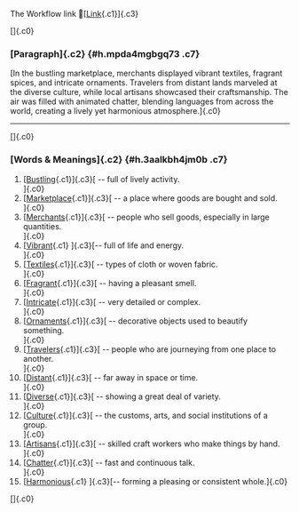 The Workflow link
👏[[Link](https://www.google.com/url?q=http://www.google.com&sa=D&source=editors&ust=1760553740051699&usg=AOvVaw2C2LhVLTvcBzGwyCHiJMXY){.c1}]{.c3}

[]{.c0}

### [Paragraph]{.c2} {#h.mpda4mgbgq73 .c7}

[In the bustling marketplace, merchants displayed vibrant textiles,
fragrant spices, and intricate ornaments. Travelers from distant lands
marveled at the diverse culture, while local artisans showcased their
craftsmanship. The air was filled with animated chatter, blending
languages from across the world, creating a lively yet harmonious
atmosphere.]{.c0}

------------------------------------------------------------------------

[]{.c0}

### [Words & Meanings]{.c2} {#h.3aalkbh4jm0b .c7}

1.  [[Bustling](https://www.google.com/url?q=http://www.google.com&sa=D&source=editors&ust=1760553740053259&usg=AOvVaw0o0TsitqaAf9k3bW-nPSGn){.c1}]{.c3}[ --
    full of lively activity.\
    ]{.c0}
2.  [[Marketplace](https://www.google.com/url?q=http://www.google.com&sa=D&source=editors&ust=1760553740053541&usg=AOvVaw2-oAbFOqbWrALECEH2rfXD){.c1}]{.c3}[ --
    a place where goods are bought and sold.\
    ]{.c0}
3.  [[Merchants](https://www.google.com/url?q=http://www.google.com&sa=D&source=editors&ust=1760553740053782&usg=AOvVaw2YfHZU1xUDlGima0f6JCeA){.c1}]{.c3}[ --
    people who sell goods, especially in large quantities.\
    ]{.c0}
4.  [[Vibrant](https://www.google.com/url?q=http://www.google.com&sa=D&source=editors&ust=1760553740054051&usg=AOvVaw19alZsVxoE-BaiEcyCmHmP){.c1}
    ]{.c3}[-- full of life and energy.\
    ]{.c0}
5.  [[Textiles](https://www.google.com/url?q=http://www.google.com&sa=D&source=editors&ust=1760553740054250&usg=AOvVaw0usR8b-mQH53MU0kjq8jX-){.c1}]{.c3}[ --
    types of cloth or woven fabric.\
    ]{.c0}
6.  [[Fragrant](https://www.google.com/url?q=http://www.google.com&sa=D&source=editors&ust=1760553740054472&usg=AOvVaw3tEuNDRXOmDBlxpMVE6wp2){.c1}]{.c3}[ --
    having a pleasant smell.\
    ]{.c0}
7.  [[Intricate](https://www.google.com/url?q=http://www.google.com&sa=D&source=editors&ust=1760553740054682&usg=AOvVaw3fr-lm4cYtFhHxyG5QNVce){.c1}]{.c3}[ --
    very detailed or complex.\
    ]{.c0}
8.  [[Ornaments](https://www.google.com/url?q=http://www.google.com&sa=D&source=editors&ust=1760553740054874&usg=AOvVaw2iGnLYSD6sCEho7Fc76h4X){.c1}]{.c3}[ --
    decorative objects used to beautify something.\
    ]{.c0}
9.  [[Travelers](https://www.google.com/url?q=http://www.google.com&sa=D&source=editors&ust=1760553740055163&usg=AOvVaw105ICzSSQsX-jmvX2VHUt0){.c1}]{.c3}[ --
    people who are journeying from one place to another.\
    ]{.c0}
10. [[Distant](https://www.google.com/url?q=http://www.google.com&sa=D&source=editors&ust=1760553740055420&usg=AOvVaw3YiY4vIOirL6JrUEWolCUt){.c1}]{.c3}[ --
    far away in space or time.\
    ]{.c0}
11. [[Diverse](https://www.google.com/url?q=http://www.google.com&sa=D&source=editors&ust=1760553740055624&usg=AOvVaw2Gx34JGYWq6N4K9YqTu_KB){.c1}]{.c3}[ --
    showing a great deal of variety.\
    ]{.c0}
12. [[Culture](https://www.google.com/url?q=http://www.google.com&sa=D&source=editors&ust=1760553740055828&usg=AOvVaw02Pg_Y3y9q55Wq4Ns9u2MS){.c1}]{.c3}[ --
    the customs, arts, and social institutions of a group.\
    ]{.c0}
13. [[Artisans](https://www.google.com/url?q=http://www.google.com&sa=D&source=editors&ust=1760553740056077&usg=AOvVaw1qsYtvP7t9l1taoXguPX3m){.c1}]{.c3}[ --
    skilled craft workers who make things by hand.\
    ]{.c0}
14. [[Chatter](https://www.google.com/url?q=http://www.google.com&sa=D&source=editors&ust=1760553740056310&usg=AOvVaw0vM-9lgXWO2BAzqcmoJjme){.c1}]{.c3}[ --
    fast and continuous talk.\
    ]{.c0}
15. [[Harmonious](https://www.google.com/url?q=http://www.google.com&sa=D&source=editors&ust=1760553740056534&usg=AOvVaw19c7N-165WpBUHPmHjchm5){.c1}
    ]{.c3}[-- forming a pleasing or consistent whole.]{.c0}

[]{.c0}
